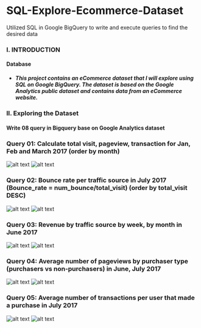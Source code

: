 # SQL-Explore-Ecommerce-Dataset
Utilized SQL in Google BigQuery to write and execute queries to find the desired data
### I. INTRODUCTION 
#### Database
* ##### This project contains an eCommerce dataset that I will explore using SQL on Google BigQuery. The dataset is based on the Google Analytics public dataset and contains data from an eCommerce website.


### II. Exploring the Dataset
#### Write 08 query in Bigquery base on Google Analytics dataset
### Query 01: Calculate total visit, pageview, transaction for Jan, Feb and March 2017 (order by month)
![alt text](https://private-user-images.githubusercontent.com/135586659/299261228-ff1eb54c-2f46-4169-adc6-010be5c4c474.jpg?jwt=eyJhbGciOiJIUzI1NiIsInR5cCI6IkpXVCJ9.eyJpc3MiOiJnaXRodWIuY29tIiwiYXVkIjoicmF3LmdpdGh1YnVzZXJjb250ZW50LmNvbSIsImtleSI6ImtleTUiLCJleHAiOjE3MDYwODg5NjUsIm5iZiI6MTcwNjA4ODY2NSwicGF0aCI6Ii8xMzU1ODY2NTkvMjk5MjYxMjI4LWZmMWViNTRjLTJmNDYtNDE2OS1hZGM2LTAxMGJlNWM0YzQ3NC5qcGc_WC1BbXotQWxnb3JpdGhtPUFXUzQtSE1BQy1TSEEyNTYmWC1BbXotQ3JlZGVudGlhbD1BS0lBVkNPRFlMU0E1M1BRSzRaQSUyRjIwMjQwMTI0JTJGdXMtZWFzdC0xJTJGczMlMkZhd3M0X3JlcXVlc3QmWC1BbXotRGF0ZT0yMDI0MDEyNFQwOTMxMDVaJlgtQW16LUV4cGlyZXM9MzAwJlgtQW16LVNpZ25hdHVyZT1kYmMyOWM2M2Y2ZDU0OGY2NTJkZjk1ZDBjN2JjYWE4M2U5YzMxMzA2MGJiYjI0MjRlMGUyYTA5NzVlYTBmY2JkJlgtQW16LVNpZ25lZEhlYWRlcnM9aG9zdCZhY3Rvcl9pZD0wJmtleV9pZD0wJnJlcG9faWQ9MCJ9.ZiJUv_vRGbeBmzbPr6muUxXaZt_p88Iu14hfj2qwlRk)
![alt text](https://private-user-images.githubusercontent.com/135586659/299261241-41610cda-918f-448b-bdd6-f030c8dbf147.jpg?jwt=eyJhbGciOiJIUzI1NiIsInR5cCI6IkpXVCJ9.eyJpc3MiOiJnaXRodWIuY29tIiwiYXVkIjoicmF3LmdpdGh1YnVzZXJjb250ZW50LmNvbSIsImtleSI6ImtleTUiLCJleHAiOjE3MDYwODg5NjUsIm5iZiI6MTcwNjA4ODY2NSwicGF0aCI6Ii8xMzU1ODY2NTkvMjk5MjYxMjQxLTQxNjEwY2RhLTkxOGYtNDQ4Yi1iZGQ2LWYwMzBjOGRiZjE0Ny5qcGc_WC1BbXotQWxnb3JpdGhtPUFXUzQtSE1BQy1TSEEyNTYmWC1BbXotQ3JlZGVudGlhbD1BS0lBVkNPRFlMU0E1M1BRSzRaQSUyRjIwMjQwMTI0JTJGdXMtZWFzdC0xJTJGczMlMkZhd3M0X3JlcXVlc3QmWC1BbXotRGF0ZT0yMDI0MDEyNFQwOTMxMDVaJlgtQW16LUV4cGlyZXM9MzAwJlgtQW16LVNpZ25hdHVyZT0yZDU1ZmQ0MjhlNTdlNThkY2E3NDc0ZjRhMzI4MGY3NWE4MDRkODZlMzI5OWZmNDJmNzQxNjEyNDcyMDdmZTczJlgtQW16LVNpZ25lZEhlYWRlcnM9aG9zdCZhY3Rvcl9pZD0wJmtleV9pZD0wJnJlcG9faWQ9MCJ9.o5kqu2zSKt8Qdg3WgvDjnfvXVK6VEABbIuBp7RIc10c)

### Query 02: Bounce rate per traffic source in July 2017 (Bounce_rate = num_bounce/total_visit) (order by total_visit DESC)
![alt text](https://private-user-images.githubusercontent.com/135586659/299261244-61ec4479-7e89-437f-a1aa-72c9606a5d70.jpg?jwt=eyJhbGciOiJIUzI1NiIsInR5cCI6IkpXVCJ9.eyJpc3MiOiJnaXRodWIuY29tIiwiYXVkIjoicmF3LmdpdGh1YnVzZXJjb250ZW50LmNvbSIsImtleSI6ImtleTUiLCJleHAiOjE3MDYxNjgyNTMsIm5iZiI6MTcwNjE2Nzk1MywicGF0aCI6Ii8xMzU1ODY2NTkvMjk5MjYxMjQ0LTYxZWM0NDc5LTdlODktNDM3Zi1hMWFhLTcyYzk2MDZhNWQ3MC5qcGc_WC1BbXotQWxnb3JpdGhtPUFXUzQtSE1BQy1TSEEyNTYmWC1BbXotQ3JlZGVudGlhbD1BS0lBVkNPRFlMU0E1M1BRSzRaQSUyRjIwMjQwMTI1JTJGdXMtZWFzdC0xJTJGczMlMkZhd3M0X3JlcXVlc3QmWC1BbXotRGF0ZT0yMDI0MDEyNVQwNzMyMzNaJlgtQW16LUV4cGlyZXM9MzAwJlgtQW16LVNpZ25hdHVyZT1jZTJlZGZlMGI4NTA0ZDJjNzFiN2YzOGJkYjllOWI4OGM3ZjJhNGEzMTUzMTBjMzRkNDczYjI3MGQ4YTM4ZTljJlgtQW16LVNpZ25lZEhlYWRlcnM9aG9zdCZhY3Rvcl9pZD0wJmtleV9pZD0wJnJlcG9faWQ9MCJ9.HW-LKRUl4hIT9De0YDG5egn5n4tzAdYInXek1v0QZEM)
![alt text](https://private-user-images.githubusercontent.com/135586659/299261249-cc8765c0-b8aa-4bfb-8b7a-cee9f5151006.jpg?jwt=eyJhbGciOiJIUzI1NiIsInR5cCI6IkpXVCJ9.eyJpc3MiOiJnaXRodWIuY29tIiwiYXVkIjoicmF3LmdpdGh1YnVzZXJjb250ZW50LmNvbSIsImtleSI6ImtleTUiLCJleHAiOjE3MDYxNjgyNTMsIm5iZiI6MTcwNjE2Nzk1MywicGF0aCI6Ii8xMzU1ODY2NTkvMjk5MjYxMjQ5LWNjODc2NWMwLWI4YWEtNGJmYi04YjdhLWNlZTlmNTE1MTAwNi5qcGc_WC1BbXotQWxnb3JpdGhtPUFXUzQtSE1BQy1TSEEyNTYmWC1BbXotQ3JlZGVudGlhbD1BS0lBVkNPRFlMU0E1M1BRSzRaQSUyRjIwMjQwMTI1JTJGdXMtZWFzdC0xJTJGczMlMkZhd3M0X3JlcXVlc3QmWC1BbXotRGF0ZT0yMDI0MDEyNVQwNzMyMzNaJlgtQW16LUV4cGlyZXM9MzAwJlgtQW16LVNpZ25hdHVyZT1iMjhhMjQ4NDUwZjM1YTY2MzNlODYxNjkwZGIyYjg0NGM2YWM4YWQ4Zjc3ZWI2NmMzODQ4NjI4YjRkMTAyMGI4JlgtQW16LVNpZ25lZEhlYWRlcnM9aG9zdCZhY3Rvcl9pZD0wJmtleV9pZD0wJnJlcG9faWQ9MCJ9.7_WhG5tT4zyoZ62Vklp2_DQxEpfY0Jz0w--s4Nsgqbc)

### Query 03: Revenue by traffic source by week, by month in June 2017
![alt text](https://private-user-images.githubusercontent.com/135586659/299261255-ed0286a5-c565-4889-9521-90ff18ab48db.jpg?jwt=eyJhbGciOiJIUzI1NiIsInR5cCI6IkpXVCJ9.eyJpc3MiOiJnaXRodWIuY29tIiwiYXVkIjoicmF3LmdpdGh1YnVzZXJjb250ZW50LmNvbSIsImtleSI6ImtleTUiLCJleHAiOjE3MDYxNjgyNTMsIm5iZiI6MTcwNjE2Nzk1MywicGF0aCI6Ii8xMzU1ODY2NTkvMjk5MjYxMjU1LWVkMDI4NmE1LWM1NjUtNDg4OS05NTIxLTkwZmYxOGFiNDhkYi5qcGc_WC1BbXotQWxnb3JpdGhtPUFXUzQtSE1BQy1TSEEyNTYmWC1BbXotQ3JlZGVudGlhbD1BS0lBVkNPRFlMU0E1M1BRSzRaQSUyRjIwMjQwMTI1JTJGdXMtZWFzdC0xJTJGczMlMkZhd3M0X3JlcXVlc3QmWC1BbXotRGF0ZT0yMDI0MDEyNVQwNzMyMzNaJlgtQW16LUV4cGlyZXM9MzAwJlgtQW16LVNpZ25hdHVyZT1jODAyYmIyN2EyM2VjYjA3NGRlYjEyNzkwYzE1MDM3NTg2ZTUxZGVjMzMyNWUzZDNkZjkzZGEwODg2YWJkYTM1JlgtQW16LVNpZ25lZEhlYWRlcnM9aG9zdCZhY3Rvcl9pZD0wJmtleV9pZD0wJnJlcG9faWQ9MCJ9.yh6CQdPKZEmChDgIRAAnhI2XsIqtqmy2lZ7OQ6jjD_0)
![alt text](https://private-user-images.githubusercontent.com/135586659/299261261-9a8fc9bc-8e28-4b98-82c3-09e23aea284a.jpg?jwt=eyJhbGciOiJIUzI1NiIsInR5cCI6IkpXVCJ9.eyJpc3MiOiJnaXRodWIuY29tIiwiYXVkIjoicmF3LmdpdGh1YnVzZXJjb250ZW50LmNvbSIsImtleSI6ImtleTUiLCJleHAiOjE3MDYxNjgyNTMsIm5iZiI6MTcwNjE2Nzk1MywicGF0aCI6Ii8xMzU1ODY2NTkvMjk5MjYxMjYxLTlhOGZjOWJjLThlMjgtNGI5OC04MmMzLTA5ZTIzYWVhMjg0YS5qcGc_WC1BbXotQWxnb3JpdGhtPUFXUzQtSE1BQy1TSEEyNTYmWC1BbXotQ3JlZGVudGlhbD1BS0lBVkNPRFlMU0E1M1BRSzRaQSUyRjIwMjQwMTI1JTJGdXMtZWFzdC0xJTJGczMlMkZhd3M0X3JlcXVlc3QmWC1BbXotRGF0ZT0yMDI0MDEyNVQwNzMyMzNaJlgtQW16LUV4cGlyZXM9MzAwJlgtQW16LVNpZ25hdHVyZT1hYTVjOWRjYjAzYjY2NGEwMTU5OTk2NjZlNmRkODAwZjI4NTc5NmMwY2E0MDU5NTkwM2Q4MWNhMDY1OTkzY2U4JlgtQW16LVNpZ25lZEhlYWRlcnM9aG9zdCZhY3Rvcl9pZD0wJmtleV9pZD0wJnJlcG9faWQ9MCJ9.LlQJeZdnAid_idg6z0jLhjB1JWPV0mEwChyVClMosBI)

### Query 04: Average number of pageviews by purchaser type (purchasers vs non-purchasers) in June, July 2017
![alt text](https://private-user-images.githubusercontent.com/135586659/299261263-f22193d3-0d68-4a84-a7ae-78a276d496d6.jpg?jwt=eyJhbGciOiJIUzI1NiIsInR5cCI6IkpXVCJ9.eyJpc3MiOiJnaXRodWIuY29tIiwiYXVkIjoicmF3LmdpdGh1YnVzZXJjb250ZW50LmNvbSIsImtleSI6ImtleTUiLCJleHAiOjE3MDYxNjgyNTMsIm5iZiI6MTcwNjE2Nzk1MywicGF0aCI6Ii8xMzU1ODY2NTkvMjk5MjYxMjYzLWYyMjE5M2QzLTBkNjgtNGE4NC1hN2FlLTc4YTI3NmQ0OTZkNi5qcGc_WC1BbXotQWxnb3JpdGhtPUFXUzQtSE1BQy1TSEEyNTYmWC1BbXotQ3JlZGVudGlhbD1BS0lBVkNPRFlMU0E1M1BRSzRaQSUyRjIwMjQwMTI1JTJGdXMtZWFzdC0xJTJGczMlMkZhd3M0X3JlcXVlc3QmWC1BbXotRGF0ZT0yMDI0MDEyNVQwNzMyMzNaJlgtQW16LUV4cGlyZXM9MzAwJlgtQW16LVNpZ25hdHVyZT1mNzQ2MGNjMjY1NDMzZDVlYmUzNGNiN2NiMzc3ZjQzOWU4NTIyMjhkZjU2OWVjMzBiZTM5OWI1NGVkMmVmYzg1JlgtQW16LVNpZ25lZEhlYWRlcnM9aG9zdCZhY3Rvcl9pZD0wJmtleV9pZD0wJnJlcG9faWQ9MCJ9.MhwfGszIuphCatyLFJo5mj3AJlwgWKPN9rOtIVkkwQ4)
![alt text](https://private-user-images.githubusercontent.com/135586659/299261268-237260c1-1196-4536-ac1c-07c748225067.jpg?jwt=eyJhbGciOiJIUzI1NiIsInR5cCI6IkpXVCJ9.eyJpc3MiOiJnaXRodWIuY29tIiwiYXVkIjoicmF3LmdpdGh1YnVzZXJjb250ZW50LmNvbSIsImtleSI6ImtleTUiLCJleHAiOjE3MDYxNjgyNTMsIm5iZiI6MTcwNjE2Nzk1MywicGF0aCI6Ii8xMzU1ODY2NTkvMjk5MjYxMjY4LTIzNzI2MGMxLTExOTYtNDUzNi1hYzFjLTA3Yzc0ODIyNTA2Ny5qcGc_WC1BbXotQWxnb3JpdGhtPUFXUzQtSE1BQy1TSEEyNTYmWC1BbXotQ3JlZGVudGlhbD1BS0lBVkNPRFlMU0E1M1BRSzRaQSUyRjIwMjQwMTI1JTJGdXMtZWFzdC0xJTJGczMlMkZhd3M0X3JlcXVlc3QmWC1BbXotRGF0ZT0yMDI0MDEyNVQwNzMyMzNaJlgtQW16LUV4cGlyZXM9MzAwJlgtQW16LVNpZ25hdHVyZT1iMTQxM2QyZjIyODQ1YjJkOGI3YmNjNDg2ZmYzNzM4YzQ4ZWNkNzI5MzQxNGM2YzhlMmYzNjk0ZWVkZjJkZWM2JlgtQW16LVNpZ25lZEhlYWRlcnM9aG9zdCZhY3Rvcl9pZD0wJmtleV9pZD0wJnJlcG9faWQ9MCJ9.QRYNGLhYVS_soIt7g8esbpuxt_i5639ROtcbLbl1GuU)

### Query 05: Average number of transactions per user that made a purchase in July 2017
![alt text](https://private-user-images.githubusercontent.com/135586659/299261288-e60783fc-e07f-4925-b120-555f8b85b91f.jpg?jwt=eyJhbGciOiJIUzI1NiIsInR5cCI6IkpXVCJ9.eyJpc3MiOiJnaXRodWIuY29tIiwiYXVkIjoicmF3LmdpdGh1YnVzZXJjb250ZW50LmNvbSIsImtleSI6ImtleTUiLCJleHAiOjE3MDYxNjgyNTMsIm5iZiI6MTcwNjE2Nzk1MywicGF0aCI6Ii8xMzU1ODY2NTkvMjk5MjYxMjg4LWU2MDc4M2ZjLWUwN2YtNDkyNS1iMTIwLTU1NWY4Yjg1YjkxZi5qcGc_WC1BbXotQWxnb3JpdGhtPUFXUzQtSE1BQy1TSEEyNTYmWC1BbXotQ3JlZGVudGlhbD1BS0lBVkNPRFlMU0E1M1BRSzRaQSUyRjIwMjQwMTI1JTJGdXMtZWFzdC0xJTJGczMlMkZhd3M0X3JlcXVlc3QmWC1BbXotRGF0ZT0yMDI0MDEyNVQwNzMyMzNaJlgtQW16LUV4cGlyZXM9MzAwJlgtQW16LVNpZ25hdHVyZT05OTM3NzM3ZGY3NDUwYjg3NTBiODczZDAwMDQwNDU4ZmZjZDVjM2QwMWY3MjNkNmU3NjRmMjMyMmUwYTI2ODkyJlgtQW16LVNpZ25lZEhlYWRlcnM9aG9zdCZhY3Rvcl9pZD0wJmtleV9pZD0wJnJlcG9faWQ9MCJ9.k6aqvNJfR4dFsP2n0wJsgVL_Peq7cf8Er1vKFTFiap4)
![alt text](https://private-user-images.githubusercontent.com/135586659/299261294-f39a05d8-6367-46b1-8b51-393cbd4f81d4.jpg?jwt=eyJhbGciOiJIUzI1NiIsInR5cCI6IkpXVCJ9.eyJpc3MiOiJnaXRodWIuY29tIiwiYXVkIjoicmF3LmdpdGh1YnVzZXJjb250ZW50LmNvbSIsImtleSI6ImtleTUiLCJleHAiOjE3MDYxNjgyNTMsIm5iZiI6MTcwNjE2Nzk1MywicGF0aCI6Ii8xMzU1ODY2NTkvMjk5MjYxMjk0LWYzOWEwNWQ4LTYzNjctNDZiMS04YjUxLTM5M2NiZDRmODFkNC5qcGc_WC1BbXotQWxnb3JpdGhtPUFXUzQtSE1BQy1TSEEyNTYmWC1BbXotQ3JlZGVudGlhbD1BS0lBVkNPRFlMU0E1M1BRSzRaQSUyRjIwMjQwMTI1JTJGdXMtZWFzdC0xJTJGczMlMkZhd3M0X3JlcXVlc3QmWC1BbXotRGF0ZT0yMDI0MDEyNVQwNzMyMzNaJlgtQW16LUV4cGlyZXM9MzAwJlgtQW16LVNpZ25hdHVyZT1lYmI1YjQwZWNiNjIxNWIzOGIzNjcyYzBkMTU3MDk0ZWEwZTE4NjAyY2UyNGM1ZWRhNTY0NzBiNmNiZGFiMTAyJlgtQW16LVNpZ25lZEhlYWRlcnM9aG9zdCZhY3Rvcl9pZD0wJmtleV9pZD0wJnJlcG9faWQ9MCJ9.7RucpWtfr3nrzSmJoq4kZtT4_Rv-uQmB-yL2NUEYlBs)
